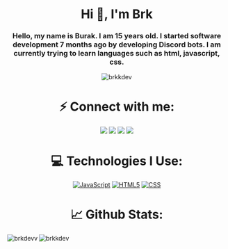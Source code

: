 
<h1 align="center">Hi 👋, I'm Brk</h1>
<h3 align="center">Hello, my name is Burak. I am 15 years old. I started software development 7 months ago by developing Discord bots. I am currently trying to learn languages ​​such as html, javascript, css.</h3>

<p align="center"> <img src="https://komarev.com/ghpvc/?username=brkkdev&label=Profile%20views&color=0e75b6&style=flat" alt="brkkdev" /> </p>

<h1 align="center">⚡ Connect with me:</h1>
<p align="center">
<a href="https://discord.com/users/779975215580971049"><img src="https://shields.io/badge/brk-111111.svg?&amp;style=for-the-badge&amp;logo=discord" style="max-width:100%;"></a>
<a href="https://github.com/brkkdev"><img src="https://shields.io/badge/brkkdev-111111.svg?&amp;style=for-the-badge&amp;logo=github" style="max-width:100%;"></a>
<a href="https://instagram.com/lnaburak"><img src="https://shields.io/badge/lnaburak-111111.svg?&amp;style=for-the-badge&amp;logo=instagram" style="max-width:100%;"></a>
<a href="https://discord.gg/dontcry"><img src="https://shields.io/badge/My Discord Server-111111.svg?&amp;style=for-the-badge&amp;" style="max-width:100%;"></a>
  
</p>

<h1 align="center">💻 Technologies I Use:</h1>
<p align="center">
<a href="#"><img alt="JavaScript" src="https://img.shields.io/badge/-Javascript-edb200?style=blue&amp;logo=javascript&amp;logoColor=white" style="max-width:100%;"></a>
<a href="#"><img alt="HTML5" src="https://img.shields.io/badge/-HTML5-E34F26?style=blue&amp;logo=html5&amp;logoColor=white" style="max-width:100%;"></a>
<a href="#"><img alt="CSS" src="https://img.shields.io/badge/-CSS3-264de4?style=blue&amp;logo=css3&amp;logoColor=white" style="max-width:100%;"></a>



  </p>

<h1 align="center">📈 Github Stats:</h1>

<p><img align="left" src="https://github-readme-stats.vercel.app/api/top-langs?username=brkkdev&show_icons=true&locale=en&layout=compact" alt="brkdevv" /></p>

<p>&nbsp;<img align="left" src="https://github-readme-stats.vercel.app/api?username=brkkdev&show_icons=true&locale=en" alt="brkkdev" /></p>
